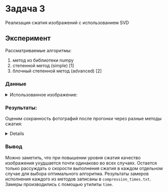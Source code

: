 # Задача 3

Реализация сжатия изображений с использованием SVD

## Эксперимент

Рассматриваемые алгоритмы:
1. метод из библиотеки numpy
2. степенной метод (simple) [1]
3. блочный степенной метод (advanced) [2]

### Данные


<details>
<summary>Использованное изображение:</summary>

![mad](imgs/zbmp24.bmp)


</details>

### Результаты:

Оценим сохранность фотографий после прогонки через разные методы сжатия:
<details>

| Algorithm | Compression lvl = 1 |
| --- | --- |
| numpy | <img src=   "compressed/1.advanced.zbmp24.bmp" width="250px"> |
| simple | <img src=  "compressed/1.numpy.zbmp24.bmp" width="250px"> |
| advanced | <img src="compressed/1.simple.zbmp24.bmp" width="250px"> |

При коэффициенте сжатия 1 лучше всего со сжатием (в плане сохранения качества изображения справляется numpy). 

| Algorithm | Compression lvl = 3 |
| --- | --- |
| numpy | <img src=   "compressed/3.advanced.zbmp24.bmp" width="250px"> |
| simple | <img src=  "compressed/3.numpy.zbmp24.bmp" width="250px"> |
| advanced | <img src="compressed/3.simple.zbmp24.bmp" width="250px"> |

Если увеличить уровень сжатия до 3, то разница в качестве всех 3 методов пропадает. 

| Algorithm | Compression lvl = 10 |
| --- | --- |
| numpy | <img src=   "compressed/10.advanced.zbmp24.bmp" width="250px"> |
| simple | <img src=  "compressed/10.numpy.zbmp24.bmp" width="250px"> |
| advanced | <img src="compressed/10.simple.zbmp24.bmp" width="250px"> |

При большом уровне компресии все изображения теряют информационную ценность.

</details>

### Вывод

Можно заметить, что при повышении уровня сжатия качество изображения ухудшается почти одинаково во всех случаях. Остается только рассуждать о скорости выполнения сжатия в каждом отдельном случае для выбора оптимального алгоритма. Результаты замеров исполнения каждого из методов записаны в `compression_times.txt`. Замеры производились с помощью утилиты `time`.

